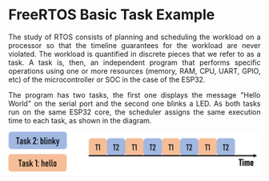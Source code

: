 # FreeRTOS Basic Task Example

<p align="justify">The study of RTOS consists of planning and scheduling the workload on a processor so that the timeline guarantees for the workload are never violated. The workload is quantified in discrete pieces that we refer to as a task. A task is, then, an independent program that performs specific operations using one or more resources (memory, RAM, CPU, UART, GPIO, etc) of the microcontroller or SOC in the case of the ESP32.</p>

<p align="justify">The program has two tasks, the first one displays the message "Hello World" on the serial port and the second one blinks a LED. As both tasks run on the same ESP32 core, the scheduler assigns the same execution time to each task, as shown in the diagram.</p>

![Diagram](https://github.com/DiegoPaezA/ESP32-freeRTOS/blob/master/Task_FreeRTOS/diagram.png)
